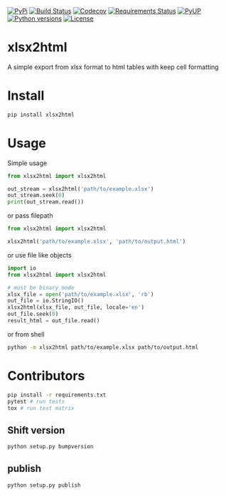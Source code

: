 [![PyPi](https://img.shields.io/pypi/v/xlsx2html.svg)](https://pypi.python.org/pypi/xlsx2html)
[![Build Status](https://travis-ci.org/Apkawa/xlsx2html.svg?branch=master)](https://travis-ci.org/Apkawa/xlsx2html)
[![Codecov](https://codecov.io/gh/Apkawa/xlsx2html/branch/master/graph/badge.svg)](https://codecov.io/gh/Apkawa/xlsx2html)
[![Requirements Status](https://requires.io/github/Apkawa/xlsx2html/requirements.svg?branch=master)](https://requires.io/github/Apkawa/xlsx2html/requirements/?branch=master)
[![PyUP](https://pyup.io/repos/github/Apkawa/xlsx2html/shield.svg)](https://pyup.io/repos/github/Apkawa/xlsx2html)
[![Python versions](https://img.shields.io/pypi/pyversions/xlsx2html.svg)]()
[![License](https://img.shields.io/badge/license-MIT-blue.svg)](LICENSE)

# xlsx2html

A simple export from xlsx format to html tables with keep cell formatting


# Install

```bash
pip install xlsx2html
```


# Usage
Simple usage
```python
from xlsx2html import xlsx2html

out_stream = xlsx2html('path/to/example.xlsx')
out_stream.seek(0)
print(out_stream.read())

```

or pass filepath
```python
from xlsx2html import xlsx2html

xlsx2html('path/to/example.xlsx', 'path/to/output.html')
```
or use file like objects

```python
import io
from xlsx2html import xlsx2html

# must be binary mode
xlsx_file = open('path/to/example.xlsx', 'rb') 
out_file = io.StringIO()
xlsx2html(xlsx_file, out_file, locale='en')
out_file.seek(0)
result_html = out_file.read()
```

or from shell

```bash
python -m xlsx2html path/to/example.xlsx path/to/output.html
```


# Contributors
```bash
pip install -r requirements.txt
pytest # run tests
tox # run test matrix
```

## Shift version
```bash 
python setup.py bumpversion
```

## publish
```bash
python setup.py publish
```
